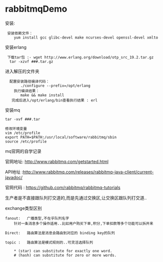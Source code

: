 # rabbitmqDemo

安装:

     安装依赖文件：
        yum install gcc glibc-devel make ncurses-devel openssl-devel xmlto

安装erlang

     下载tar包 :- wget http://www.erlang.org/download/otp_src_19.2.tar.gz
      tar -xzvf ###.tar.gz
 
进入解压的文件夹
      
      配置安装路径编译代码：
           ./configure --prefix=/opt/erlang
        执行编译结果：
           make && make install
       完成后进入/opt/erlang/bin查看执行结果 : erl

安装mq

    tar -xvf ###.tar
    
    修改环境变量
    vim /etc/profile
    export PATH=$PATH:/usr/local/software/rabbitmq/sbin
    source /etc/profile


mq官网的自学记录

官网地址: http://www.rabbitmq.com/getstarted.html

API地址 :http://www.rabbitmq.com/releases/rabbitmq-java-client/current-javadoc/

官网代码 : https://github.com/rabbitmq/rabbitmq-tutorials


生产者是不直接跟队列打交道的,而是先通过交换区,让交换区跟队列打交道..

exchange类型区别

    fanout:   广播类型,不在乎队列名字
        针对一条消息多个操作适用..比如用户购买下单,积分,下单扣款等多个功能可以拆开来
      
    Direct:   路由算法是消息会路由到对应的 binding key的队列
        
    topic :   路由算法是模式规则的..可灵活选择队列

        * (star) can substitute for exactly one word.
        # (hash) can substitute for zero or more words.